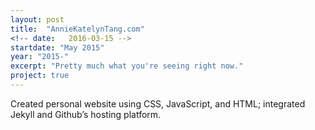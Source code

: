 ```yaml
---
layout: post
title:  "AnnieKatelynTang.com"
<!-- date:   2016-03-15 -->
startdate: "May 2015"
year: "2015-"
excerpt: "Pretty much what you're seeing right now."
project: true
---
```


Created personal website using CSS, JavaScript, and HTML; integrated Jekyll and Github’s hosting platform. 
